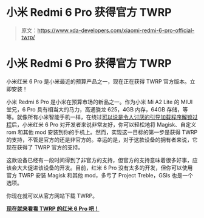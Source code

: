 # 小米 Redmi 6 Pro 获得官方 TWRP

> 原文：<https://www.xda-developers.com/xiaomi-redmi-6-pro-official-twrp/>

# 小米 Redmi 6 Pro 获得官方 TWRP

小米红米 6 Pro 是小米最近的预算产品之一，现在正在获得 TWRP 官方版本。立即安装！

小米 Redmi 6 Pro 是小米在预算市场的新品之一。作为小米 Mi A2 Lite 的 MIUI 堂兄，6 Pro 具有相当大的马力，高通骁龙 625，4GB 内存，64GB 存储，等等。就像所有小米智能手机一样，在绕过[可以说是令人讨厌的引导加载程序解锁过程](https://www.xda-developers.com/xiaomi-devices-poco-f1-long-bootloader-wait-times/)后，小米红米 6 Pro 对开发者来说非常友好，你可以轻松地将 Magisk、自定义 rom 和其他 mod 安装到你的手机上。然而，实现这一目标的第一步是获得 TWRP 的支持，不管是官方的还是非官方的。幸运的是，对于这款设备的拥有者来说，它现在获得了 TWRP 官方的支持。

这款设备已经有一段时间得到了非官方的支持，但官方的支持意味着很多好事，应该会大大促进该设备的开发。目前，红米 6 Pro 没有太多的开发，但你可以使用官方 TWRP 安装 Magisk 和其他 mod，多亏了 Project Treble，GSIs 也是一个选项。

你现在就可以从官方网站下载 TWRP。

[**现在就来看看 TWRP 的红米 6 Pro 吧！**](https://forum.xda-developers.com/redmi-6-pro/development/recovery-twrp-v3-2-x-redmi-6-prosakura-t3851959)